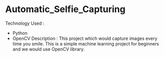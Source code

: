 # Automatic_Selfie_Capturing

Technology Used : 
* Python
* OpenCV
Description : This project which would capture images every time 
you smile. This is a simple machine learning project for beginners and 
we would use OpenCV library.
